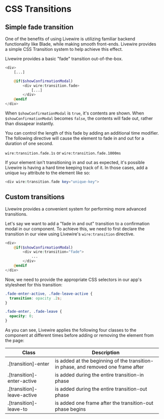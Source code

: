 # CSS Transitions

## Simple fade transition
One of the benefits of using Livewire is utilizing familiar backend functionality like Blade, while making smooth front-ends. Livewire provides a simple CSS Transition system to help achieve this effect.

Livewire provides a basic "fade" transition out-of-the-box.

```php
<div>
    [...]

    @if($showConfirmationModal)
        <div wire:transition.fade>
            [...]
        </div>
    @endif
</div>
```

When `$showConfirmationModal` is `true`, it's contents are shown. When `$showConfirmationModal` becomes `false`, the contents will fade out, rather than dissapear instantly.

You can control the length of this fade by adding an additional time modifier. The following directive will cause the element to fade in and out for a duration of one second.

`wire:transition.fade.1s` or `wire:transition.fade.1000ms`

<div title="Warning"><div title="Warning__content">

If your element isn't transitioning in and out as expected, it's possible Livewire is having a hard time keeping track of it. In those cases, add a unique `key` attribute to the element like so:

```php
<div wire:transition.fade key="unique-key">
```
</div></div>

## Custom transitions

Livewire provides a convenient system for performing more advanced transitions.

Let's say we want to add a "fade in and out" transition to a confirmation modal in our component. To achieve this, we need to first declare the transition in our view using Livewire's `wire:transition` directive.

```php
<div>
    @if($showConfirmationModal)
        <div wire:transition="fade">
            ...
        </div>
    @endif
</div>
```

Now, we need to provide the appropriate CSS selectors in our app's stylesheet for this transition:

```css
.fade-enter-active, .fade-leave-active {
  transition: opacity .2s;
}

.fade-enter, .fade-leave {
  opacity: 0;
}
```

As you can see, Livewire applies the following four classes to the component at different times before adding or removing the element from the page:

Class | Description
--- | ---
.[transition]-enter | is added at the beginning of the transition-in phase, and removed one frame after
.[transition]-enter-active | is added during the entire transition-in phase
.[transition]-leave-active | is added during the entire transition-out phase
.[transition]-leave-to | is added one frame after the transition-out phase begins
